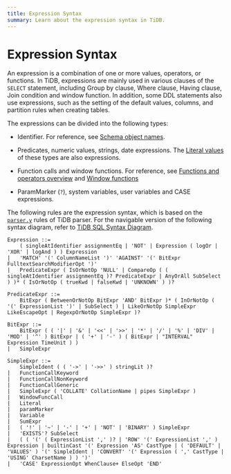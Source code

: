```yaml
---
title: Expression Syntax
summary: Learn about the expression syntax in TiDB.
---
```


# Expression Syntax

An expression is a combination of one or more values, operators, or functions. In TiDB, expressions are mainly used in various clauses of the `SELECT` statement, including Group by clause, Where clause, Having clause, Join condition and window function. In addition, some DDL statements also use expressions, such as the setting of the default values, columns, and partition rules when creating tables.

The expressions can be divided into the following types:

- Identifier. For reference, see [Schema object names](/schema-object-names.md).

- Predicates, numeric values, strings, date expressions. The [Literal values](/literal-values.md) of these types are also expressions.

- Function calls and window functions. For reference, see [Functions and operators overview](/functions-and-operators/functions-and-operators-overview.md) and [Window functions](/functions-and-operators/window-functions.md)

- ParamMarker (`?`), system variables, user variables and CASE expressions.

The following rules are the expression syntax, which is based on the [`parser.y`](https://github.com/pingcap/tidb/blob/release-7.6/pkg/parser/parser.y) rules of TiDB parser. For the navigable version of the following syntax diagram, refer to [TiDB SQL Syntax Diagram](https://pingcap.github.io/sqlgram/#Expression).

```ebnf+diagram
Expression ::=
    ( singleAtIdentifier assignmentEq | 'NOT' | Expression ( logOr | 'XOR' | logAnd ) ) Expression
|   'MATCH' '(' ColumnNameList ')' 'AGAINST' '(' BitExpr FulltextSearchModifierOpt ')'
|   PredicateExpr ( IsOrNotOp 'NULL' | CompareOp ( ( singleAtIdentifier assignmentEq )? PredicateExpr | AnyOrAll SubSelect ) )* ( IsOrNotOp ( trueKwd | falseKwd | 'UNKNOWN' ) )?

PredicateExpr ::=
    BitExpr ( BetweenOrNotOp BitExpr 'AND' BitExpr )* ( InOrNotOp ( '(' ExpressionList ')' | SubSelect ) | LikeOrNotOp SimpleExpr LikeEscapeOpt | RegexpOrNotOp SimpleExpr )?

BitExpr ::=
    BitExpr ( ( '|' | '&' | '<<' | '>>' | '*' | '/' | '%' | 'DIV' | 'MOD' | '^' ) BitExpr | ( '+' | '-' ) ( BitExpr | "INTERVAL" Expression TimeUnit ) )
|   SimpleExpr

SimpleExpr ::=
    SimpleIdent ( ( '->' | '->>' ) stringLit )?
|   FunctionCallKeyword
|   FunctionCallNonKeyword
|   FunctionCallGeneric
|   SimpleExpr ( 'COLLATE' CollationName | pipes SimpleExpr )
|   WindowFuncCall
|   Literal
|   paramMarker
|   Variable
|   SumExpr
|   ( '!' | '~' | '-' | '+' | 'NOT' | 'BINARY' ) SimpleExpr
|   'EXISTS'? SubSelect
|   ( ( '(' ( ExpressionList ',' )? | 'ROW' '(' ExpressionList ',' ) Expression | builtinCast '(' Expression 'AS' CastType | ( 'DEFAULT' | 'VALUES' ) '(' SimpleIdent | 'CONVERT' '(' Expression ( ',' CastType | 'USING' CharsetName ) ) ')'
|   'CASE' ExpressionOpt WhenClause+ ElseOpt 'END'
```
